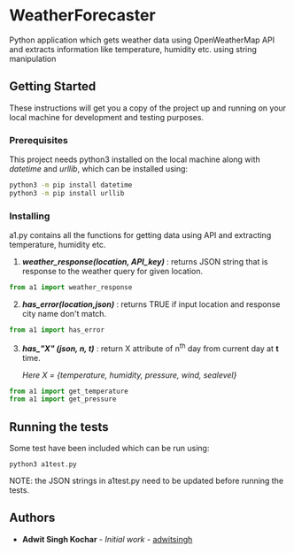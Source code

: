 # WeatherForecaster
Python application which gets weather data using OpenWeatherMap API and extracts information like temperature, humidity etc. using string manipulation

## Getting Started

These instructions will get you a copy of the project up and running on your local machine for development and testing purposes.

### Prerequisites

This project needs python3 installed on the local machine along with *datetime* and *urllib*, which can be installed using:

```bash
python3 -m pip install datetime
python3 -m pip install urllib
```



### Installing

a1.py contains all the functions for getting data using API and extracting temperature, humidity etc.

1. ***weather_response(location, API_key)*** : returns JSON string that is response to the weather query for given location.

```python
from a1 import weather_response
```

2. ***has_error(location,json)*** : returns TRUE if input location and response city name don't match.

```python
from a1 import has_error
```

3. ***has_"X" (json, n, t)*** : return X attribute of n<sup>th</sup> day from current day at **t** time.

   *Here X = {temperature, humidity, pressure, wind, sealevel}*

```python
from a1 import get_temperature
from a1 import get_pressure
```



## Running the tests

Some test have been included which can be run using:
```
python3 a1test.py
```

NOTE: the JSON strings in a1test.py need to be updated before running the tests.

## Authors

* **Adwit Singh Kochar** - *Initial work* - [adwitsingh](https://github.com/adwitsingh)
